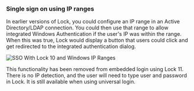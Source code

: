 ### Single sign on using IP ranges

In earlier versions of Lock, you could configure an IP range in an Active Directory/LDAP connection. You could then use that range to allow integrated Windows Authentication if the user's IP was within the range. When this was true, Lock would display a button that users could click and get redirected to the integrated authentication dialog.

![SSO With Lock 10 and Windows IP Ranges](/media/articles/libraries/lock/lock-11-windows-authentication.png)

This functionality has been removed from embedded login using Lock 11. There is no IP detection, and the user will need to type user and password in Lock. It is still available when using universal login.
